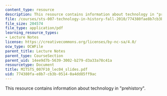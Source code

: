 ```yaml
---
content_type: resource
description: This resource contains information about technology in "prehistory".
file: /courses/sts-007-technology-in-history-fall-2010/774380fae8b7cb3b05140a4dd85ff9ac_MITSTS_007F10_lec04_slides.pdf
file_size: 204574
file_type: application/pdf
learning_resource_types:
- Lecture Notes
license: https://creativecommons.org/licenses/by-nc-sa/4.0/
ocw_type: OCWFile
parent_title: Lecture Notes
parent_type: CourseSection
parent_uid: 14ee9d7b-5639-3002-b279-d3a33a78c41a
resourcetype: Document
title: MITSTS_007F10_lec04_slides.pdf
uid: 774380fa-e8b7-cb3b-0514-0a4dd85ff9ac
---
```

This resource contains information about technology in "prehistory".
